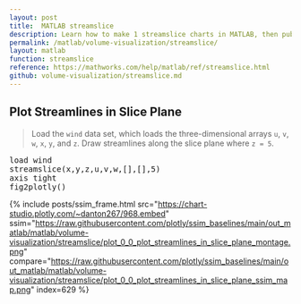 ```yaml
---
layout: post
title:  MATLAB streamslice
description: Learn how to make 1 streamslice charts in MATLAB, then publish them to the Web with Plotly.
permalink: /matlab/volume-visualization/streamslice/
layout: matlab
function: streamslice
reference: https://mathworks.com/help/matlab/ref/streamslice.html
github: volume-visualization/streamslice.md
---
```


## Plot Streamlines in Slice Plane

> Load the `wind` data set, which loads the three-dimensional arrays `u`, `v`, `w`, `x`, `y`, and `z`. Draw streamlines along the slice plane where `z = 5`.

<pre class="mcode">load wind
streamslice(x,y,z,u,v,w,[],[],5)
axis tight
fig2plotly()</pre>
{% include posts/ssim_frame.html 
  src="https://chart-studio.plotly.com/~danton267/968.embed" 
  ssim="https://raw.githubusercontent.com/plotly/ssim_baselines/main/out_matlab/matlab/volume-visualization/streamslice/plot_0_0_plot_streamlines_in_slice_plane_montage.png" 
  compare="https://raw.githubusercontent.com/plotly/ssim_baselines/main/out_matlab/matlab/volume-visualization/streamslice/plot_0_0_plot_streamlines_in_slice_plane_ssim_map.png" 
  index=629
%}



<!--------------------- EXAMPLE BREAK ------------------------->

